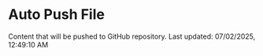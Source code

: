 # Auto Push File

Content that will be pushed to GitHub repository.
Last updated: 07/02/2025, 12:49:10 AM